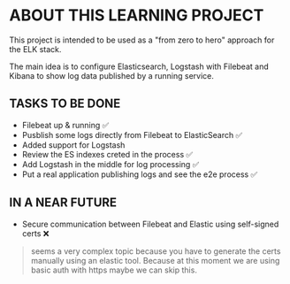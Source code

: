 # ABOUT THIS LEARNING PROJECT

This project is intended to be used as a "from zero to hero" approach for the ELK stack.

The main idea is to configure Elasticsearch, Logstash with Filebeat and Kibana to show log data published by a running service.

## TASKS TO BE DONE

* Filebeat up & running :white_check_mark:
* Pusblish some logs directly from Filebeat to ElasticSearch :white_check_mark:
* Added support for Logstash
* Review the ES indexes creted in the process :white_check_mark:
* Add Logstash in the middle for log processing :white_check_mark:
* Put a real application publishing logs and see the e2e process :white_check_mark:

## IN A NEAR FUTURE
* Secure communication between Filebeat and Elastic using self-signed certs :x: 
> seems a very complex topic because you have to generate the certs manually using an elastic tool. Because at this moment we are using basic auth with https maybe we can skip this.